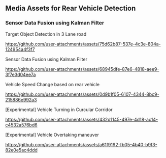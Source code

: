 ## Media Assets for Rear Vehicle Detection

### Sensor Data Fusion using Kalman Filter

Target Object Detection in 3 Lane road 

https://github.com/user-attachments/assets/75d62b87-537e-4c3e-804a-124954a4f3f7


Sensor Data Fusion using Kalman Filter

https://github.com/user-attachments/assets/68945dfe-87e6-4818-aee9-3f7e3d04ee7a


Vehicle Speed Change based on rear vehicle

https://github.com/user-attachments/assets/0d9b1f05-6107-4344-8bc9-215886e992a3


[Experimental] Vehicle Turning in Curcular Corridor

https://github.com/user-attachments/assets/432d1145-497e-4d18-ac14-c4532a576bd6


[Experimental] Vehicle Overtaking maneuver

https://github.com/user-attachments/assets/a61f9192-fb05-4b40-b9f3-82e0e5ac4ddd
